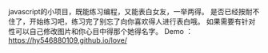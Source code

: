 javascript的小项目，既能练习编程，又能表白女友，一举两得。
是否已经按耐不住了，开始练习吧，练习完了别忘了向你喜欢得人进行表白哦。
如果需要有针对性可以自己修改图片和你心目中得那个她得名字。
Demo ：https://hy546880109.github.io/love/
